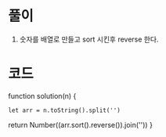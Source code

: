 # 풀이

1. 숫자를 배열로 만들고 sort 시킨후 reverse 한다.

# 코드

function solution(n) {

    let arr = n.toString().split('')

return Number((arr.sort().reverse()).join(''))
}

```js

```

